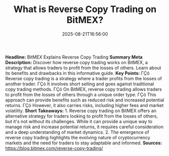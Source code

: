 ﻿---
title: "What is Reverse Copy Trading on BitMEX?"
date: "2025-08-21T16:56:00"
category: "Markets"
summary: ""
slug: "what is reverse copy trading on bitmex"
source_urls:
  - "https://blog.bitmex.com/reverse-copy-trading/"
seo:
  title: "What is Reverse Copy Trading on BitMEX? | Hash n Hedge"
  description: ""
  keywords: ["news", "markets", "brief"]
---
**Headline:** BitMEX Explains Reverse Copy Trading  **Summary Meta Description:** Discover how reverse copy trading works on BitMEX, a strategy that allows traders to profit from the losses of others. Learn about its benefits and drawbacks in this informative guide.  **Key Points:**  ΓÇó Reverse copy trading is a strategy where a trader profits from the losses of another trader. ΓÇó It involves short selling and goes against traditional copy trading methods. ΓÇó On BitMEX, reverse copy trading allows traders to profit from the losses of others through a unique order type. ΓÇó This approach can provide benefits such as reduced risk and increased potential returns. ΓÇó However, it also carries risks, including higher fees and market volatility.  **Short Takeaways:**  1. Reverse copy trading on BitMEX offers an alternative strategy for traders looking to profit from the losses of others, but it's not without its challenges. While it can provide a unique way to manage risk and increase potential returns, it requires careful consideration and a deep understanding of market dynamics. 2. The emergence of reverse copy trading highlights the evolving nature of cryptocurrency markets and the need for traders to stay adaptable and informed.  **Sources:**  https://blog.bitmex.com/reverse-copy-trading/ 
